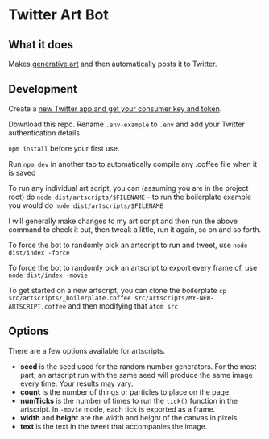 # Twitter Art Bot

## What it does
Makes [generative art](https://en.wikipedia.org/wiki/Generative_art) and then automatically posts it to Twitter. 

## Development
Create a [new Twitter app and get your consumer key and token](https://apps.twitter.com/). 

Download this repo. Rename `.env-example` to `.env` and add your Twitter authentication details.

`npm install` before your first use.

Run `npm dev` in another tab to automatically compile any .coffee file when it is saved

To run any individual art script, you can (assuming you are in the project root) do `node dist/artscripts/$FILENAME` - to run the boilerplate example you would do `node dist/artscripts/$FILENAME` 

I will generally make changes to my art script and then run the above command to check it out, then tweak a little, run it again, so on and so forth.

To force the bot to randomly pick an artscript to run and tweet, use `node dist/index -force`

To force the bot to randomly pick an artscript to export every frame of, use `node dist/index -movie`

To get started on a new artscript, you can clone the boilerplate `cp src/artscripts/_boilerplate.coffee src/artscripts/MY-NEW-ARTSCRIPT.coffee` and then modifying that `atom src`

## Options
There are a few options available for artscripts.

+ **seed** is the seed used for the random number generators. For the most part, an artscript run with the same seed will produce the same image every time. Your results may vary. 
+ **count** is the number of things or particles to place on the page.
+ **numTicks** is the number of times to run the `tick()` function in the artscript. In `-movie` mode, each tick is exported as a frame. 
+ **width** and **height** are the width and height of the canvas in pixels. 
+ **text** is the text in the tweet that accompanies the image. 




